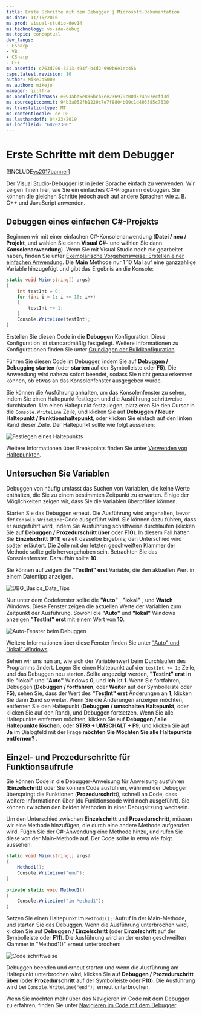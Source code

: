 ```yaml
---
title: Erste Schritte mit dem Debugger | Microsoft-Dokumentation
ms.date: 11/15/2016
ms.prod: visual-studio-dev14
ms.technology: vs-ide-debug
ms.topic: conceptual
dev_langs:
- FSharp
- VB
- CSharp
- C++
ms.assetid: c763d706-3213-494f-b4d2-990b6e1ec456
caps.latest.revision: 10
author: MikeJo5000
ms.author: mikejo
manager: jillfra
ms.openlocfilehash: e093abd5e836bcb7ee236979c00d574a07ecfd3d
ms.sourcegitcommit: 94b3a052fb1229c7e7f8804b09c1d403385c7630
ms.translationtype: MT
ms.contentlocale: de-DE
ms.lasthandoff: 04/23/2019
ms.locfileid: "68202306"
---
```

# <a name="getting-started-with-the-debugger"></a>Erste Schritte mit dem Debugger
[!INCLUDE[vs2017banner](../includes/vs2017banner.md)]

Der Visual Studio-Debugger ist in jeder Sprache einfach zu verwenden. Wir zeigen Ihnen hier, wie Sie ein einfaches C#-Programm debuggen. Sie können die gleichen Schritte jedoch auch auf andere Sprachen wie z. B. C++ und JavaScript anwenden.  
  
## <a name="BKMK_Start_debugging_a_VS_project"></a> Debuggen eines einfachen C#-Projekts  
 Beginnen wir mit einer einfachen C#-Konsolenanwendung (**Datei / neu / Projekt**, und wählen Sie dann **Visual C#-** und wählen Sie dann **Konsolenanwendung**). Wenn Sie mit Visual Studio noch nie gearbeitet haben, finden Sie unter [Exemplarische Vorgehensweise: Erstellen einer einfachen Anwendung](../ide/walkthrough-create-a-simple-application-with-visual-csharp-or-visual-basic.md). Die **Main** Methode nur 1 10 Mal auf eine ganzzahlige Variable hinzugefügt und gibt das Ergebnis an die Konsole:  
  
```csharp  
static void Main(string[] args)  
{  
    int testInt = 0;  
    for (int i = 1; i <= 10; i++)  
    {  
        testInt += 1;  
    }  
    Console.WriteLine(testInt);  
}  
```  
  
 Erstellen Sie diesen Code in die **Debuggen** Konfiguration. Diese Konfiguration ist standardmäßig festgelegt. Weitere Informationen zu Konfigurationen finden Sie unter [Grundlagen der Buildkonfiguration](../ide/understanding-build-configurations.md).  
  
 Führen Sie diesen Code im Debugger, indem Sie auf **Debuggen / Debugging starten** (oder **starten** auf der Symbolleiste oder **F5**). Die Anwendung wird nahezu sofort beendet, sodass Sie nicht genau erkennen können, ob etwas an das Konsolenfenster ausgegeben wurde.  
  
 Sie können die Ausführung anhalten, um das Konsolenfenster zu sehen, indem Sie einen Haltepunkt festlegen und die Ausführung schrittweise durchlaufen. Um einen Haltepunkt festzulegen, platzieren Sie den Cursor in die `Console.WriteLine` Zeile, und klicken Sie auf **Debuggen / Neuer Haltepunkt / Funktionshaltepunkt**, oder klicken Sie einfach auf den linken Rand dieser Zeile. Der Haltepunkt sollte wie folgt aussehen:  
  
 ![Festlegen eines Haltepunkts](../debugger/media/getstartedbreakpoint.png "GetStartedBreakpoint")  
  
 Weitere Informationen über Breakpoints finden Sie unter [Verwenden von Haltepunkten](../debugger/using-breakpoints.md).  
  
## <a name="BKMK_Inspect_Variables"></a> Untersuchen Sie Variablen  
 Debuggen von häufig umfasst das Suchen von Variablen, die keine Werte enthalten, die Sie zu einem bestimmten Zeitpunkt zu erwarten. Einige der Möglichkeiten zeigen wir, dass Sie die Variablen überprüfen können.  
  
 Starten Sie das Debuggen erneut. Die Ausführung wird angehalten, bevor der `Console.WriteLine`-Code ausgeführt wird. Sie können dazu führen, dass er ausgeführt wird, indem Sie Ausführung schrittweise durchlaufen (klicken Sie auf **Debuggen / Prozedurschritt über** oder **F10**). In diesem Fall hätten Sie **Einzelschritt** (**F11**) erzielt dasselbe Ergebnis; den Unterschied wird später erläutert. Die Zeile mit der letzten geschweiften Klammer der Methode sollte gelb hervorgehoben sein. Betrachten Sie das Konsolenfenster. Daraufhin sollte **10**.  
  
 Sie können auf zeigen die **"TestInt" erst** Variable, die den aktuellen Wert in einem Datentipp anzeigen.  
  
 ![DBG&#95;Basics&#95;Data&#95;Tips](../debugger/media/dbg-basics-data-tips.png "DBG_Basics_Data_Tips")  
  
 Nur unter dem Codefenster sollte die **"Auto"** , **"lokal"** , und **Watch** Windows. Diese Fenster zeigen die aktuellen Werte der Variablen zum Zeitpunkt der Ausführung. Sowohl die **"Auto"** und **"lokal"** Windows anzeigen **"TestInt" erst** mit einem Wert von **10**.  
  
 ![Auto-Fenster beim Debuggen](../debugger/media/getstartedwindows.png "GetStartedWindows")  
  
 Weitere Informationen über diese Fenster finden Sie unter ["Auto" und "lokal" Windows](../debugger/autos-and-locals-windows.md).  
  
 Sehen wir uns nun an, wie sich der Variablenwert beim Durchlaufen des Programms ändert. Legen Sie einen Haltepunkt auf der `testInt += 1;` Zeile, und das Debuggen neu starten. Sollte angezeigt werden, **"TestInt" erst** in die **"lokal"** und **"Auto"** Windows **0**, und **ich** ist **1**. Wenn Sie fortfahren, Debuggen (**Debuggen / fortfahren**, oder **Weiter** auf der Symbolleiste oder **F5**), sehen Sie, dass der Wert des **"TestInt" erst** Änderungen an **1**, klicken Sie dann **2**und so weiter. Wenn Sie die Änderungen anzeigen möchten, entfernen Sie den Haltepunkt (**Debuggen / umschalten Haltepunkt**, oder klicken Sie auf den Rand), und Debuggen fortsetzen. Wenn Sie alle Haltepunkte entfernen möchten, klicken Sie auf **Debuggen / alle Haltepunkte löschen**, oder **STRG + UMSCHALT + F9**, und klicken Sie auf **Ja** im Dialogfeld mit der Frage **möchten Sie Möchten Sie alle Haltepunkte entfernen?** .  
  
## <a name="stepping-into-and-over-function-calls"></a>Einzel- und Prozedurschritte für Funktionsaufrufe  
 Sie können Code in die Debugger-Anweisung für Anweisung ausführen (**Einzelschritt**) oder Sie können Code ausführen, während der Debugger überspringt die Funktionen (**Prozedurschritt**), schnell an Code, dass weitere Informationen über (du Funktionscode wird noch ausgeführt). Sie können zwischen den beiden Methoden in einer Debugsitzung wechseln.  
  
 Um den Unterschied zwischen **Einzelschritt** und **Prozedurschritt**, müssen wir eine Methode hinzufügen, die durch eine andere Methode aufgerufen wird. Fügen Sie der C#-Anwendung eine Methode hinzu, und rufen Sie diese von der Main-Methode auf. Der Code sollte in etwa wie folgt aussehen:  
  
```csharp  
static void Main(string[] args)  
{  
    Method1();  
    Console.WriteLine("end");  
}  
  
private static void Method1()  
{  
    Console.WriteLine("in Method1");  
}  
```  
  
 Setzen Sie einen Haltepunkt im `Method1();`-Aufruf in der Main-Methode, und starten Sie das Debuggen. Wenn die Ausführung unterbrochen wird, klicken Sie auf **Debuggen / Einzelschritt** (oder **Einzelschritt** auf der Symbolleiste oder **F11**). Die Ausführung wird an der ersten geschweiften Klammer in "Method1()" erneut unterbrochen:  
  
 ![Code schrittweise](../debugger/media/getstartedstepinto.png "GetStartedStepInto")  
  
 Debuggen beenden und erneut starten und wenn die Ausführung am Haltepunkt unterbrochen wird, klicken Sie auf **Debuggen / Prozedurschritt über** (oder **Prozedurschritt** auf der Symbolleiste oder **F10**). Die Ausführung wird bei `Console.WriteLine("end");` erneut unterbrochen.  
  
 Wenn Sie möchten mehr über das Navigieren im Code mit dem Debugger zu erfahren, finden Sie unter [Navigieren im Code mit dem Debugger](../debugger/navigating-through-code-with-the-debugger.md).
